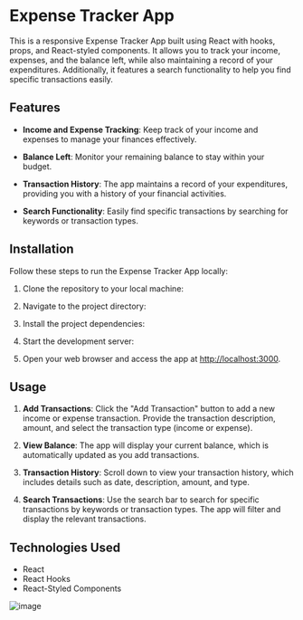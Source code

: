 # Expense Tracker App

This is a responsive Expense Tracker App built using React with hooks, props, and React-styled components. It allows you to track your income, expenses, and the balance left, while also maintaining a record of your expenditures. Additionally, it features a search functionality to help you find specific transactions easily.

## Features

- **Income and Expense Tracking**: Keep track of your income and expenses to manage your finances effectively.

- **Balance Left**: Monitor your remaining balance to stay within your budget.

- **Transaction History**: The app maintains a record of your expenditures, providing you with a history of your financial activities.

- **Search Functionality**: Easily find specific transactions by searching for keywords or transaction types.

## Installation

Follow these steps to run the Expense Tracker App locally:

1. Clone the repository to your local machine:


2. Navigate to the project directory:


3. Install the project dependencies:


4. Start the development server:


5. Open your web browser and access the app at [http://localhost:3000](http://localhost:3000).

## Usage

1. **Add Transactions**: Click the "Add Transaction" button to add a new income or expense transaction. Provide the transaction description, amount, and select the transaction type (income or expense).

2. **View Balance**: The app will display your current balance, which is automatically updated as you add transactions.

3. **Transaction History**: Scroll down to view your transaction history, which includes details such as date, description, amount, and type.

4. **Search Transactions**: Use the search bar to search for specific transactions by keywords or transaction types. The app will filter and display the relevant transactions.

## Technologies Used

- React
- React Hooks
- React-Styled Components

![image](https://github.com/Pradhyumn1/expense/assets/73153956/de89c335-941f-41bb-8887-b522d79129f5)



